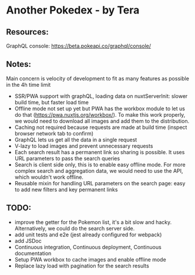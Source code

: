 # Another Pokedex - by Tera

## Resources:
GraphQL console: https://beta.pokeapi.co/graphql/console/


## Notes:
Main concern is velocity of development to fit as many features as possible in the 4h time limit
- SSR/PWA support with graphQL, loading data on nuxtServerInit: slower build time, but faster load time
- Offline mode not set up yet but PWA has the workbox module to let us do that (https://pwa.nuxtjs.org/workbox/). To make this work properly, we would need to download all images and add them to the distribution.
- Caching not required because requests are made at build time (inspect browser network tab to confirm)
- GraphQL lets us get all the data in a single request
- V-lazy to load images and prevent unnecessary requests
- Each search result has a permanent link so sharing is possible. It uses URL parameters to pass the search queries
- Search is client side only, this is to enable easy offline mode. For more complex search and aggregation data, we would need to use the API, which wouldn't work offline.
- Reusable mixin for handling URL parameters on the search page: easy to add new filters and key permanent links


## TODO:
- improve the getter for the Pokemon list, it's a bit slow and hacky. Alternatively, we could do the search server side.
- add unit tests and e2e (jest already configured for webpack)
- add JSDoc
- Continuous integration, Continuous deployment, Continuous documentation
- Setup PWA workbox to cache images and enable offline mode
- Replace lazy load with pagination for the search results
